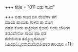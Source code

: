 +++
title = "011 ಬಿಡು ಗಜವ"

+++
ಬಿಡು ಗಜವ ಬಿಗಿ ರೆಂಚೆಗಳ ತೆಗೆ  
ದಡಿಯ ಹಾಯಿಕು ಗುಳವ ತಾ ಮೊಗ  
ವಡವ ಕೊಡು ಪಟ್ಟೆಯವ ಕೈಯಲಿ ಬೀಸು ಚೌರಿಗಳ  
ತಡವಿದೇನೋ ಸಾಯಿ ಫಡಿ ಫಡ  
ಕೆಡೆಯೆನುತ ತಮ್ಮೊಬ್ಬರೊಬ್ಬರ  
ಜಡಿಯಲಬ್ಬರವಾದುದಾರೋಹಕರ ಕೇರಿಯಲಿ      ॥11॥